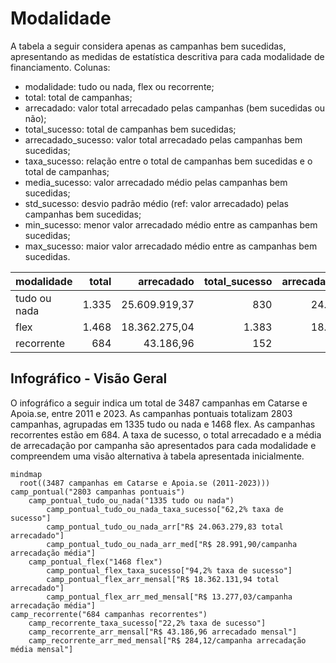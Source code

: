 # Modalidade

A tabela a seguir considera apenas as campanhas bem sucedidas, apresentando as medidas
de estatística descritiva para cada modalidade de financiamento. Colunas:
- modalidade: tudo ou nada, flex ou recorrente;
- total: total de campanhas;
- arrecadado: valor total arrecadado pelas campanhas (bem sucedidas ou não);
- total_sucesso: total de campanhas bem sucedidas;
- arrecadado_sucesso: valor total arrecadado pelas campanhas bem sucedidas;
- taxa_sucesso: relação entre o total de campanhas bem sucedidas e o total de campanhas;
- media_sucesso: valor arrecadado médio pelas campanhas bem sucedidas;
- std_sucesso: desvio padrão médio (ref: valor arrecadado) pelas campanhas bem sucedidas;
- min_sucesso: menor valor arrecadado médio entre as campanhas bem sucedidas;
- max_sucesso: maior valor arrecadado médio entre as campanhas bem sucedidas.


| modalidade   |   total |   arrecadado |   total_sucesso |   arrecadado_sucesso |   taxa_sucesso |   media_sucesso |   std_sucesso |   min_sucesso |   max_sucesso |
|:-------------|--------:|-------------:|----------------:|---------------------:|---------------:|----------------:|--------------:|--------------:|--------------:|
| tudo ou nada |    1.335 |  25.609.919,37 |             830 |          24.063.279,83 |           62,2 |        28.991,90 |      44.961,94 |         41,82 |     679.297,66 |
| flex         |    1.468 |  18.362.275,04 |            1.383 |          18.362.131,94 |           94,2 |        13.277,03 |      33.934,83 |         10,77 |     708.972,78 |
| recorrente   |     684 |     43.186,96 |             152 |             43.186,96 |           22,2 |          284,12 |        650,58 |          1,09 |       5.087,08 |


## Infográfico - Visão Geral

O infográfico a seguir indica um total de 3487 campanhas em Catarse e Apoia.se,
entre 2011 e 2023. As campanhas pontuais totalizam 2803 campanhas, agrupadas
em 1335 tudo ou nada e 1468 flex. As campanhas recorrentes estão em 684.
A taxa de sucesso, o total arrecadado e a média de arrecadação por campanha
são apresentados para cada modalidade e compreendem uma visão alternativa
à tabela apresentada inicialmente.

```mermaid
mindmap
  root((3487 campanhas em Catarse e Apoia.se (2011-2023)))
camp_pontual("2803 campanhas pontuais")
    camp_pontual_tudo_ou_nada("1335 tudo ou nada")
        camp_pontual_tudo_ou_nada_taxa_sucesso["62,2% taxa de sucesso"]
        camp_pontual_tudo_ou_nada_arr["R$ 24.063.279,83 total arrecadado"]
        camp_pontual_tudo_ou_nada_arr_med["R$ 28.991,90/campanha arrecadação média"]
    camp_pontual_flex("1468 flex")
        camp_pontual_flex_taxa_sucesso["94,2% taxa de sucesso"]
        camp_pontual_flex_arr_mensal["R$ 18.362.131,94 total arrecadado"]
        camp_pontual_flex_arr_med_mensal["R$ 13.277,03/campanha arrecadação média"]
camp_recorrente("684 campanhas recorrentes")
    camp_recorrente_taxa_sucesso["22,2% taxa de sucesso"]
    camp_recorrente_arr_mensal["R$ 43.186,96 arrecadado mensal"]
    camp_recorrente_arr_med_mensal["R$ 284,12/campanha arrecadação média mensal"]
```

